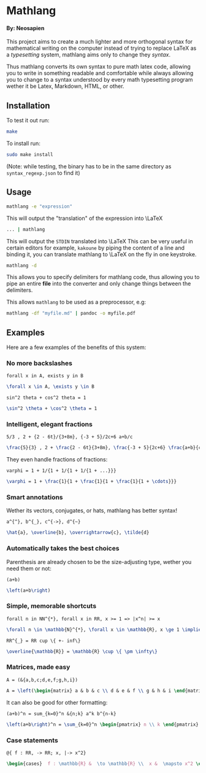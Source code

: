 # Mathlang

#### By: Neosapien

This project aims to create a much lighter and more orthogonal syntax for mathematical writing on the computer
instead of trying to replace LaTeX as a *typesetting* system, mathlang aims only to change they *syntax*.

Thus mathlang converts its own syntax to pure math latex code, allowing you to write in something readable and comfortable
while always allowing you to change to a syntax understood by every math typesetting program wether it be Latex, Markdown, HTML,
or other.

## Installation

To test it out run:

```bash
make
```

To install run:

```bash
sudo make install
```

(Note: while testing, the binary has to be in the same directory as `syntax_regexp.json` to find it)

## Usage

```bash
mathlang -e "expression"
```
This will output the "translation" of the expression into \LaTeX

```bash
... | mathlang
```
This will output the `STDIN` translated into \LaTeX
This can be very useful in certain editors for example, `kakoune`
by piping the content of a line and binding it, you can translate
mathlang to \LaTeX on the fly in one keystroke.

```bash
mathlang -d
```

This allows you to specify delimiters for mathlang code,
thus allowing you to pipe an entire **file** into the converter and only change things between
the delimiters.

This allows `mathlang` to be used as a preprocessor, e.g:
```bash
mathlang -df "myfile.md" | pandoc -o myfile.pdf
```

## Examples

Here are a few examples of the benefits of this system:

### No more backslashes

```
forall x in A, exists y in B
```

```latex
\forall x \in A, \exists y \in B
````

```
sin^2 theta + cos^2 theta = 1
```

```latex
\sin^2 \theta + \cos^2 \theta = 1
```
### Intelligent, elegant fractions

```
5/3 , 2 + {2 - 6t}/{3+8m}, {-3 + 5}/2c+6 a+b/c
```
  

```latex
\frac{5}{3} , 2 + \frac{2 - 6t}{3+8m}, \frac{-3 + 5}{2c+6} \frac{a+b}{c}
```

They even handle fractions of fractions:

```
varphi = 1 + 1/{1 + 1/{1 + 1/{1 + ...}}}
```

```latex
\varphi = 1 + \frac{1}{1 + \frac{1}{1 + \frac{1}{1 + \cdots}}}
```

### Smart annotations

Wether its vectors, conjugates, or hats, mathlang has better syntax!

```
a^{^}, b^{_}, c^{->}, d^{~}
```

```latex
\hat{a}, \overline{b}, \overrightarrow{c}, \tilde{d}
```

### Automatically takes the best choices

Parenthesis are already chosen to be the size-adjusting type, wether you need them or not:

```
(a+b)
```
  
```latex
\left(a+b\right)
```

### Simple, memorable shortcuts

```
forall n in NN^{*}, forall x in RR, x >= 1 => |x^n| >= x
```

```latex
\forall n \in \mathbb{N}^{*}, \forall x \in \mathbb{R}, x \ge 1 \implies |x^n| \ge x
```

```
RR^{_} = RR cup \{ +- inf\}
```

```latex
\overline{\mathbb{R}} = \mathbb{R} \cup \{ \pm \infty\}
```
### Matrices, made easy

```
A = (&{a,b,c;d,e,f;g,h,i})
```

```latex
A = \left(\begin{matrix} a & b & c \\ d & e & f \\ g & h & i \end{matrix}\right)
```

It can also be good for other formatting:

```
(a+b)^n = sum_{k=0}^n &{n;k} a^k b^{n-k}
```

```latex
\left(a+b\right)^n = \sum_{k=0}^n \begin{pmatrix} n \\ k \end{pmatrix} a^k b^{n-k}
```

### Case statements

```
@{ f : RR, -> RR; x, |-> x^2}
```
  
```latex
\begin{cases}  f : \mathbb{R} &  \to \mathbb{R} \\  x &  \mapsto x^2 \end{cases}
```

